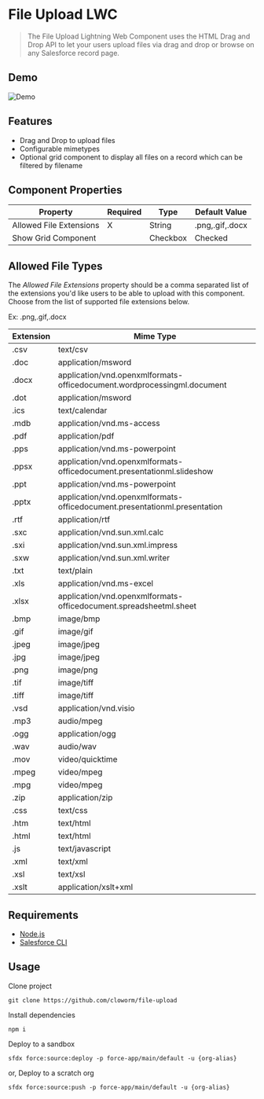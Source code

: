 # File Upload LWC

> The File Upload Lightning Web Component uses the HTML Drag and Drop API to let your users upload files via drag and drop or browse on any Salesforce record page.

## Demo

![Demo](https://user-images.githubusercontent.com/5566310/108149734-73379480-70a1-11eb-96fe-1a9eb3588a83.png)

## Features

- Drag and Drop to upload files
- Configurable mimetypes
- Optional grid component to display all files on a record which can be filtered by filename

## Component Properties

<!-- ![Component Properties](https://user-images.githubusercontent.com/5566310/108149925-c3165b80-70a1-11eb-9072-e8de416fc4ec.png) -->

| Property                | Required | Type     | Default Value   |
| ----------------------- | -------- | -------- | --------------- |
| Allowed File Extensions | X        | String   | .png,.gif,.docx |
| Show Grid Component     |          | Checkbox | Checked         |

## Allowed File Types

The _Allowed File Extensions_ property should be a comma separated list of the extensions you'd like users to be able to upload with this component. Choose from the list of supported file extensions below.

Ex: .png,.gif,.docx

| Extension | Mime Type                                                                 |
| --------- | ------------------------------------------------------------------------- |
| .csv      | text/csv                                                                  |
| .doc      | application/msword                                                        |
| .docx     | application/vnd.openxmlformats-officedocument.wordprocessingml.document   |
| .dot      | application/msword                                                        |
| .ics      | text/calendar                                                             |
| .mdb      | application/vnd.ms-access                                                 |
| .pdf      | application/pdf                                                           |
| .pps      | application/vnd.ms-powerpoint                                             |
| .ppsx     | application/vnd.openxmlformats-officedocument.presentationml.slideshow    |
| .ppt      | application/vnd.ms-powerpoint                                             |
| .pptx     | application/vnd.openxmlformats-officedocument.presentationml.presentation |
| .rtf      | application/rtf                                                           |
| .sxc      | application/vnd.sun.xml.calc                                              |
| .sxi      | application/vnd.sun.xml.impress                                           |
| .sxw      | application/vnd.sun.xml.writer                                            |
| .txt      | text/plain                                                                |
| .xls      | application/vnd.ms-excel                                                  |
| .xlsx     | application/vnd.openxmlformats-officedocument.spreadsheetml.sheet         |
| .bmp      | image/bmp                                                                 |
| .gif      | image/gif                                                                 |
| .jpeg     | image/jpeg                                                                |
| .jpg      | image/jpeg                                                                |
| .png      | image/png                                                                 |
| .tif      | image/tiff                                                                |
| .tiff     | image/tiff                                                                |
| .vsd      | application/vnd.visio                                                     |
| .mp3      | audio/mpeg                                                                |
| .ogg      | application/ogg                                                           |
| .wav      | audio/wav                                                                 |
| .mov      | video/quicktime                                                           |
| .mpeg     | video/mpeg                                                                |
| .mpg      | video/mpeg                                                                |
| .zip      | application/zip                                                           |
| .css      | text/css                                                                  |
| .htm      | text/html                                                                 |
| .html     | text/html                                                                 |
| .js       | text/javascript                                                           |
| .xml      | text/xml                                                                  |
| .xsl      | text/xsl                                                                  |
| .xslt     | application/xslt+xml                                                      |

## Requirements

- [Node.js](https://nodejs.org/en/)
- [Salesforce CLI](https://developer.salesforce.com/tools/sfdxcli)

## Usage

Clone project

```
git clone https://github.com/cloworm/file-upload
```

Install dependencies

```
npm i
```

Deploy to a sandbox

```
sfdx force:source:deploy -p force-app/main/default -u {org-alias}
```

or, Deploy to a scratch org

```
sfdx force:source:push -p force-app/main/default -u {org-alias}
```

